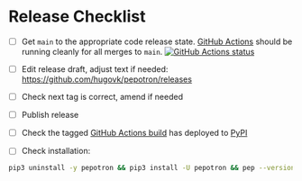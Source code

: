 # Release Checklist

- [ ] Get `main` to the appropriate code release state.
      [GitHub Actions](https://github.com/hugovk/pepotron/actions) should be running
      cleanly for all merges to `main`.
      [![GitHub Actions status](https://github.com/hugovk/pepotron/workflows/Test/badge.svg)](https://github.com/hugovk/pepotron/actions)

- [ ] Edit release draft, adjust text if needed:
      https://github.com/hugovk/pepotron/releases

- [ ] Check next tag is correct, amend if needed

- [ ] Publish release

- [ ] Check the tagged
      [GitHub Actions build](https://github.com/hugovk/pepotron/actions/workflows/deploy.yml)
      has deployed to [PyPI](https://pypi.org/project/pepotron/#history)

- [ ] Check installation:

```bash
pip3 uninstall -y pepotron && pip3 install -U pepotron && pep --version
```
